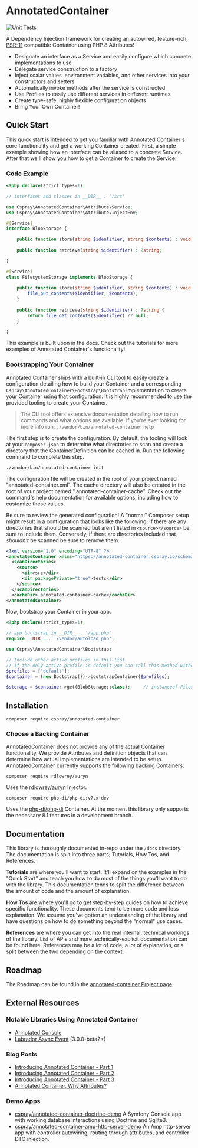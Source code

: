 # AnnotatedContainer

[![Unit Tests](https://github.com/cspray/annotated-container/actions/workflows/php.yml/badge.svg)](https://github.com/cspray/annotated-container/actions/workflows/php.yml)

A Dependency Injection framework for creating an autowired, feature-rich, [PSR-11](https://www.php-fig.org/psr/psr-11/) compatible Container using PHP 8 Attributes!

- Designate an interface as a Service and easily configure which concrete implementations to use
- Delegate service construction to a factory
- Inject scalar values, environment variables, and other services into your constructors and setters
- Automatically invoke methods after the service is constructed
- Use Profiles to easily use different services in different runtimes
- Create type-safe, highly flexible configuration objects
- Bring Your Own Container!

## Quick Start

This quick start is intended to get you familiar with Annotated Container's core functionality and get a working Container created. First, a simple example showing how an interface can be aliased to a concrete Service. After that we'll show you how to get a Container to create the Service.

### Code Example

```php
<?php declare(strict_types=1);

// interfaces and classes in __DIR__ . '/src'

use Cspray\AnnotatedContainer\Attribute\Service;
use Cspray\AnnotatedContainer\Attribute\InjectEnv;

#[Service]
interface BlobStorage {

    public function store(string $identifier, string $contents) : void;
    
    public function retrieve(string $identifier) : ?string;

}

#[Service]
class FilesystemStorage implements BlobStorage {
    
    public function store(string $identifier, string $contents) : void {
        file_put_contents($identifier, $contents);
    }
    
    public function retrieve(string $identifier) : ?string {
        return file_get_contents($identifier) ?? null;
    }

}
```

This example is built upon in the docs. Check out the tutorials for more examples of Annotated Container's functionality!

### Bootstrapping Your Container

Annotated Container ships with a built-in CLI tool to easily create a configuration detailing how to build your Container and a corresponding `Cspray\AnnotatedContainer\Bootstrap\Bootstrap` implementation to create your Container using that configuration. It is highly recommended to use the provided tooling to create your Container.

> The CLI tool offers extensive documentation detailing how to run commands and what options are available. If you're ever looking for more info run: `./vendor/bin/annotated-container help`

The first step is to create the configuration. By default, the tooling will look at your `composer.json` to determine what directories to scan and create a directory that the ContainerDefinition can be cached in. Run the following command to complete this step. 

```
./vendor/bin/annotated-container init
```

The configuration file will be created in the root of your project named "annotated-container.xml". The cache directory will also be created in the root of your project named ".annotated-container-cache". Check out the command's help documentation for available options, including how to customize these values.

Be sure to review the generated configuration! A "normal" Composer setup might result in a configuration that looks like the following. If there are any directories that should be scanned but aren't listed in `<source></source>` be sure to include them. Conversely, if there are directories included that _shouldn't_ be scanned be sure to remove them.

```xml
<?xml version="1.0" encoding="UTF-8" ?>
<annotatedContainer xmlns="https://annotated-container.cspray.io/schema/annotated-container.xsd">
  <scanDirectories>
    <source>
      <dir>src</dir>
      <dir packagePrivate="true">tests</dir>
    </source>
  </scanDirectories>
  <cacheDir>.annotated-container-cache</cacheDir>
</annotatedContainer>
```

Now, bootstrap your Container in your app.

```php
<?php declare(strict_types=1);

// app bootstrap in __DIR__ . '/app.php'
require __DIR__ . '/vendor/autoload.php';

use Cspray\AnnotatedContainer\Bootstrap;

// Include other active profiles in this list
// If the only active profile is default you can call this method without any arguments
$profiles = ['default'];
$container = (new Bootstrap())->bootstrapContainer($profiles);

$storage = $container->get(BlobStorage::class);     // instanceof FilesystemStorage
```

## Installation

```
composer require cspray/annotated-container
```

### Choose a Backing Container

AnnotatedContainer does not provide any of the actual Container functionality. We provide Attributes and definition objects that can determine how actual implementations are intended to be setup. AnnotatedContainer currently supports the following backing Containers:

```
composer require rdlowrey/auryn
```

Uses the [rdlowrey/auryn](https://github.com/rdlowrey/auryn) Injector.

```
composer require php-di/php-di:v7.x-dev
```

Uses the [php-di/php-di](https://github.com/php-di/php-di) Container. At the moment this library only supports the necessary 8.1 features in a development branch.

## Documentation

This library is thoroughly documented in-repo under the `/docs` directory. The documentation is split into three parts; Tutorials, How Tos, and References.

**Tutorials** are where you'll want to start. It'll expand on the examples in the "Quick Start" and teach you how to do most of the things you'll want to do with the library. This documentation tends to split the difference between the amount of code and the amount of explanation.

**How Tos** are where you'll go to get step-by-step guides on how to achieve specific functionality. These documents tend to be more code and less explanation. We assume you've gotten an understanding of the library and have questions on how to do something beyond the "normal" use cases. 

**References** are where you can get into the real internal, technical workings of the library. List of APIs and more technically-explicit documentation can be found here. References may be a lot of code, a lot of explanation, or a split between the two depending on the context.

## Roadmap

The Roadmap can be found in the [annotated-container Project page](https://github.com/users/cspray/projects/1/views/1).

## External Resources

### Notable Libraries Using Annotated Container

- [Annotated Console](https://github.com/cspray/annotated-console)
- [Labrador Async Event](https://github.com/labrador-kennel/async-event) (3.0.0-beta2+)

### Blog Posts

- [Introducing Annotated Container - Part 1](https://www.cspray.io/blog/introducing-annotated-container-part-1/)
- [Introducing Annotated Container - Part 2](https://www.cspray.io/blog/introducing-annotated-container-part-2/)
- [Introducing Annotated Container - Part 3](https://www.cspray.io/blog/introducing-annotatedcontainer-part-3/)
- [Annotated Container, Why Attributes?](https://www.cspray.io/blog/annotated-container-why-attributes/)

### Demo Apps

- [cspray/annotated-container-doctrine-demo](https://github.com/cspray/annotated-container-doctrine-demo) A Symfony Console app with working database interactions using Doctrine and Sqlite3.
- [cspray/annotated-container-amp-http-server-demo](https://github.com/cspray/annotated-container-amp-http-server-demo) An Amp http-server app with controller autowiring, routing through attributes, and controller DTO injection.
